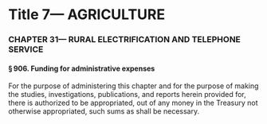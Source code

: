 
# Title 7— AGRICULTURE
### CHAPTER 31— RURAL ELECTRIFICATION AND TELEPHONE SERVICE
#### § 906. Funding for administrative expenses

For the purpose of administering this chapter and for the purpose of making the studies, investigations, publications, and reports herein provided for, there is authorized to be appropriated, out of any money in the Treasury not otherwise appropriated, such sums as shall be necessary.
